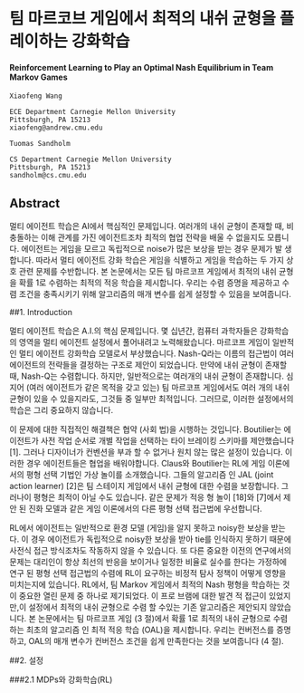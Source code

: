 # 팀 마르코브 게임에서 최적의 내쉬 균형을 플레이하는 강화학습
#### Reinforcement Learning to Play an Optimal Nash Equilibrium in Team Markov Games

```
Xiaofeng Wang

ECE Department Carnegie Mellon University 
Pittsburgh, PA 15213 
xiaofeng@andrew.cmu.edu

Tuomas Sandholm

CS Department Carnegie Mellon University 
Pittsburgh, PA 15213 
sandholm@cs.cmu.edu
```

## Abstract

멀티 에이전트 학습은 AI에서 핵심적인 문제입니다. 여러개의 내쉬 균형이 존재할 때, 비 충돌하는 이해 관계를 가진 에이전트조차 최적의 협업 전략을 배울 수 없을지도 모릅니다. 에이전트는 게임을 모르고 독립적으로 noise가 많은 보상을 받는 경우 문제가 발 생합니다. 따라서 멀티 에이전트 강화 학습은 게임을 식별하고 게임을 학습하는 두 가지 상호 관련 문제를 수반합니다. 본 논문에서는 모든 팀 마르코프 게임에서 최적의 내쉬 균형을 확률 1로 수렴하는 최적의 적응 학습을 제시합니다. 우리는 수렴 증명을 제공하고 수렴 조건을 충족시키기 위해 알고리즘의 매개 변수를 쉽게 설정할 수 있음을 보여줍니다.

##1. Introduction

멀티 에이전트 학습은 A.I.의 핵심 문제입니다. 몇 십년간, 컴퓨터 과학자들은 강화학습의 영역을 멀티 에이전트 설정에서 풀어내려고 노력해왔습니다. 마르코프 게임이 일반적인 멀티 에이전트 강화학습 모델로서 부상했습니다. Nash-Q라는 이름의 접근법이 여러 에이전트의 전략들을 결정하는 구조로 제안이 되었습니다. 만약에 내쉬 균형이 존재할 때, Nash-Q는 수렴합니다. 하지만, 일반적으로는 여러개의 내쉬 균형이 존재합니다. 심지어 (여러 에이전트가 같은 목적을 갖고 있는) 팀 마르코프 게임에서도 여러 개의 내쉬 균형이 있을 수 있을지라도, 그것들 중 일부만 최적입니다. 그러므로, 이러한 설정에서의 학습은 그리 중요하지 않습니다.

이 문제에 대한 직접적인 해결책은 협약 (사회 법)을 시행하는 것입니다. Boutilier는 에이전트가 사전 작업 순서로 개별 작업을 선택하는 타이 브레이킹 스키마를 제안했습니다 [1]. 그러나 디자이너가 컨벤션을 부과 할 수 없거나 원치 않는 많은 설정이 있습니다. 이러한 경우 에이전트들은 협업을 배워야합니다. Claus와 Boutilier는 RL에 게임 이론에서의 평형 선택 기법인 가상 놀이를 소개했습니다. 그들의 알고리즘 인 JAL (joint action learner) [2]은 팀 스테이지 게임에서 내쉬 균형에 대한 수렴을 보장합니다. 그러나이 평형은 최적이 아닐 수도 있습니다. 같은 문제가 적응 형 놀이 [18]와 [7]에서 제안 된 진화 모델과 같은 게임 이론에서의 다른 평형 선택 접근법에 우선합니다.

RL에서 에이전트는 일반적으로 환경 모델 (게임)을 알지 못하고 noisy한 보상을 받는다. 이 경우 에이전트가 독립적으로 noisy한 보상을 받아 tie를 인식하지 못하기 때문에 사전식 접근 방식조차도 작동하지 않을 수 있습니다. 또 다른 중요한 이전의 연구에서의 문제는 대리인이 항상 최선의 반응을 보이거나 일정한 비율로 실수를 한다는 가정하에 연구 된 평형 선택 접근법의 수렴에 RL이 요구하는 비정적 탐사 정책이 어떻게 영향을 미치는지에 있습니다. RL에서, 팀 Markov 게임에서 최적의 Nash 평형을 학습하는 것이 중요한 열린 문제 중 하나로 제기되었다. 이 프로 브램에 대한 발견 적 접근이 있었지만,이 설정에서 최적의 내쉬 균형으로 수렴 할 수있는 기존 알고리즘은 제안되지 않았습니다.
본 논문에서는 팀 마르코프 게임 (3 절)에서 확률 1로 최적의 내쉬 균형으로 수렴하는 최초의 알고리즘 인 최적 적응 학습 (OAL)을 제시합니다. 우리는 컨버전스를 증명하고, OAL의 매개 변수가 컨버전스 조건을 쉽게 만족한다는 것을 보여줍니다 (4 절).

##2. 설정

###2.1 MDPs와 강화학습(RL)
